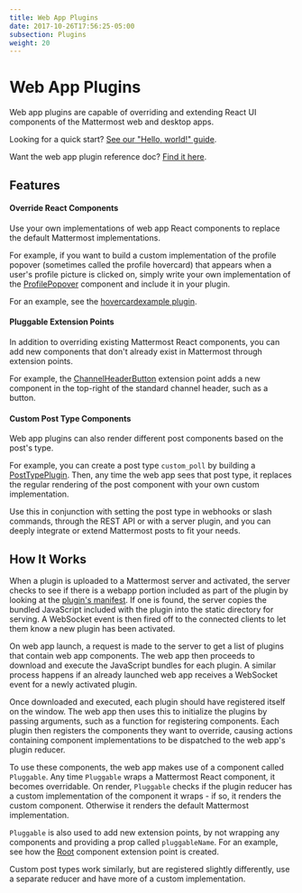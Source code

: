 ```yaml
---
title: Web App Plugins
date: 2017-10-26T17:56:25-05:00
subsection: Plugins
weight: 20
---
```


# Web App Plugins

Web app plugins are capable of overriding and extending React UI components of the Mattermost web and desktop apps.

Looking for a quick start? [See our "Hello, world!" guide](/extend/plugins/webapp/hello-world/).

Want the web app plugin reference doc? [Find it here](/extend/plugins/webapp/reference/).

## Features

#### Override React Components

Use your own implementations of web app React components to replace the default Mattermost implementations.

For example, if you want to build a custom implementation of the profile popover (sometimes called the profile hovercard) that appears when a user's profile picture is clicked on, simply write your own implementation of the [ProfilePopover](/extend/plugins/webapp/reference/#profilepopover) component and include it in your plugin.

For an example, see the [hovercardexample plugin](https://github.com/jwilander/hovercardexample).

#### Pluggable Extension Points

In addition to overriding existing Mattermost React components, you can add new components that don't already exist in Mattermost through extension points.

For example, the [ChannelHeaderButton](/extend/plugins/webapp/reference/#channelheaderbutton) extension point adds a new component in the top-right of the standard channel header, such as a button.

#### Custom Post Type Components

Web app plugins can also render different post components based on the post's type.

For example, you can create a post type `custom_poll` by building a [PostTypePlugin](/extend/plugins/webapp/reference/#posttypeplugin). Then, any time the web app sees that post type, it replaces the regular rendering of the post component with your own custom implementation.

Use this in conjunction with setting the post type in webhooks or slash commands, through the REST API or with a server plugin, and you can deeply integrate or extend Mattermost posts to fit your needs.

## How It Works

When a plugin is uploaded to a Mattermost server and activated, the server checks to see if there is a webapp portion included as part of the plugin by looking at the [plugin's manifest](/extend/plugins/manifest-reference/). If one is found, the server copies the bundled JavaScript included with the plugin into the static directory for serving. A WebSocket event is then fired off to the connected clients to let them know a new plugin has been activated.

On web app launch, a request is made to the server to get a list of plugins that contain web app components. The web app then proceeds to download and execute the JavaScript bundles for each plugin. A similar process happens if an already launched web app receives a WebSocket event for a newly activated plugin.

Once downloaded and executed, each plugin should have registered itself on the window. The web app then uses this to initialize the plugins by passing arguments, such as a function for registering components. Each plugin then registers the components they want to override, causing actions containing component implementations to be dispatched to the web app's plugin reducer.

To use these components, the web app makes use of a component called `Pluggable`. Any time `Pluggable` wraps a Mattermost React component, it becomes overridable. On render, `Pluggable` checks if the plugin reducer has a custom implementation of the component it wraps - if so, it renders the custom component. Otherwise it renders the default Mattermost implementation.

`Pluggable` is also used to add new extension points, by not wrapping any components and providing a prop called `pluggableName`. For an example, see how the [Root](/extend/plugins/webapp/reference/#root) component extension point is created.

Custom post types work similarly, but are registered slightly differently, use a separate reducer and have more of a custom implementation.
